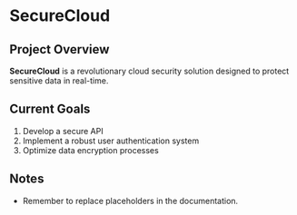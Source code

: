 # SecureCloud

## Project Overview
**SecureCloud** is a revolutionary cloud security solution designed to protect sensitive data in real-time.  

## Current Goals
1. Develop a secure API
2. Implement a robust user authentication system
3. Optimize data encryption processes

## Notes
- Remember to replace placeholders in the documentation.


